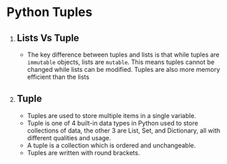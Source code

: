 # Python Tuples
<!DOCTYPE html>
<html>
<body>
    <ol>
        <li>
            <h2>Lists Vs Tuple</h2>
            <ul>
                <li>The key difference between tuples and lists is that while tuples are <code>immutable</code> objects, lists are <code>mutable</code>. This means tuples cannot be changed while lists can be modified. Tuples are also more memory efficient than the lists</li>
            </ul>
        </li>
        <li>
            <h2>Tuple</h2>
            <ul>
                <li>Tuples are used to store multiple items in a single variable.</li>
                <li>Tuple is one of 4 built-in data types in Python used to store collections of data, the other 3 are List, Set, and Dictionary, all with different qualities and usage.</li>
                <li>A tuple is a collection which is ordered and unchangeable.</li>
                <li>Tuples are written with round brackets.</li>
            </ul>
        </li>
    </ol>
</body>
</html>

